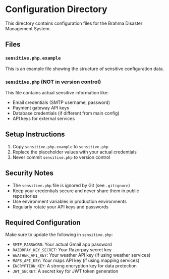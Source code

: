 # Configuration Directory

This directory contains configuration files for the Brahma Disaster Management System.

## Files

### `sensitive.php.example`
This is an example file showing the structure of sensitive configuration data. 

### `sensitive.php` (NOT in version control)
This file contains actual sensitive information like:
- Email credentials (SMTP username, password)
- Payment gateway API keys
- Database credentials (if different from main config)
- API keys for external services

## Setup Instructions

1. Copy `sensitive.php.example` to `sensitive.php`
2. Replace the placeholder values with your actual credentials
3. Never commit `sensitive.php` to version control

## Security Notes

- The `sensitive.php` file is ignored by Git (see `.gitignore`)
- Keep your credentials secure and never share them in public repositories
- Use environment variables in production environments
- Regularly rotate your API keys and passwords

## Required Configuration

Make sure to update the following in `sensitive.php`:
- `SMTP_PASSWORD`: Your actual Gmail app password
- `RAZORPAY_KEY_SECRET`: Your Razorpay secret key
- `WEATHER_API_KEY`: Your weather API key (if using weather services)
- `MAPS_API_KEY`: Your maps API key (if using mapping services)
- `ENCRYPTION_KEY`: A strong encryption key for data protection
- `JWT_SECRET`: A secret key for JWT token generation
